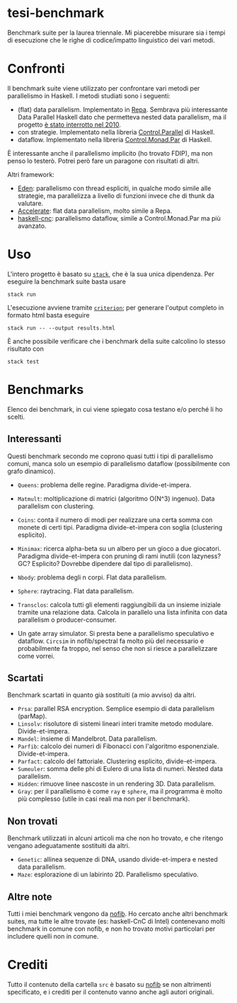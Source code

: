 # tesi-benchmark
Benchmark suite per la laurea triennale. Mi piacerebbe misurare sia i tempi di esecuzione che le righe di codice/impatto linguistico dei vari metodi.

# Confronti
Il benchmark suite viene utilizzato per confrontare vari metodi per parallelismo in Haskell. I metodi studiati sono i seguenti:
- (flat) data parallelism. Implementato in [Repa](http://repa.ouroborus.net/). Sembrava più interessante Data Parallel Haskell dato che permetteva nested data parallelism, ma il progetto [è stato interrotto nel 2010](https://gitlab.haskell.org/ghc/ghc/wikis/data-parallel).
- con strategie. Implementato nella libreria [Control.Parallel](http://hackage.haskell.org/package/parallel) di Haskell.
- dataflow. Implementato nella libreria [Control.Monad.Par](http://hackage.haskell.org/package/monad-par) di Haskell.

È interessante anche il parallelismo implicito (ho trovato FDIP), ma non penso lo testerò. Potrei però fare un paragone con risultati di altri.

Altri framework:
- [Eden](http://www.mathematik.uni-marburg.de/~eden/): parallelismo con thread espliciti, in qualche modo simile alle strategie, ma parallelizza a livello di funzioni invece che di thunk da valutare.
- [Accelerate](https://www.acceleratehs.org/get-started.html): flat data parallelism, molto simile a Repa.
- [haskell-cnc](http://hackage.haskell.org/package/haskell-cnc): parallelismo dataflow, simile a Control.Monad.Par ma più avanzato.

# Uso
L'intero progetto è basato su [`stack`](https://docs.haskellstack.org/en/stable/README/), che è la sua unica dipendenza.
Per eseguire la benchmark suite basta usare
```
stack run
```
L'esecuzione avviene tramite [`criterion`](http://www.serpentine.com/criterion/); per generare l'output completo in formato html basta eseguire
```
stack run -- --output results.html
```
È anche possibile verificare che i benchmark della suite calcolino lo stesso risultato con
```
stack test
```

# Benchmarks
Elenco dei benchmark, in cui viene spiegato cosa testano e/o perché li ho scelti.

## Interessanti
Questi benchmark secondo me coprono quasi tutti i tipi di parallelismo comuni, manca solo un esempio di parallelismo dataflow (possibilmente con grafo dinamico).

- `Queens`: problema delle regine. Paradigma divide-et-impera.
- `Matmult`: moltiplicazione di matrici (algoritmo O(N^3) ingenuo). Data parallelism con clustering.
- `Coins`: conta il numero di modi per realizzare una certa somma con monete di certi tipi. Paradigma divide-et-impera con soglia (clustering esplicito).
- `Minimax`: ricerca alpha-beta su un albero per un gioco a due giocatori. Paradigma divide-et-impera con pruning di rami inutili (con lazyness? GC? Esplicito? Dovrebbe dipendere dal tipo di parallelismo).
- `Nbody`: problema degli n corpi. Flat data parallelism.
- `Sphere`: raytracing. Flat data parallelism.
- `Transclos`: calcola tutti gli elementi raggiungibili da un insieme iniziale tramite una relazione data. Calcola in parallelo una lista infinita con data parallelism o producer-consumer.

- Un gate array simulator. Si presta bene a parallelismo speculativo e dataflow. `Circsim` in nofib/spectral fa molto più del necessario e probabilmente fa troppo, nel senso che non si riesce a parallelizzare come vorrei.

## Scartati
Benchmark scartati in quanto già sostituiti (a mio avviso) da altri.

- `Prsa`: parallel RSA encryption. Semplice esempio di data parallelism (parMap).
- `Linsolv`: risolutore di sistemi lineari interi tramite metodo modulare. Divide-et-impera.
- `Mandel`: insieme di Mandelbrot. Data parallelism.
- `Parfib`: calcolo dei numeri di Fibonacci con l'algoritmo esponenziale. Divide-et-impera.
- `Parfact`: calcolo del fattoriale. Clustering esplicito, divide-et-impera.
- `Sumeuler`: somma delle phi di Eulero di una lista di numeri. Nested data parallelism.
- `Hidden`: rimuove linee nascoste in un rendering 3D. Data parallelism.
- `Gray`: per il parallelismo è come `ray` e `sphere`, ma il programma è molto più complesso (utile in casi reali ma non per il benchmark).

## Non trovati
Benchmark utilizzati in alcuni articoli ma che non ho trovato, e che ritengo vengano adeguatamente sostituiti da altri.

- `Genetic`: allinea sequenze di DNA, usando divide-et-impera e nested data parallelism.
- `Maze`: esplorazione di un labirinto 2D. Parallelismo speculativo.

## Altre note
Tutti i miei benchmark vengono da [nofib](https://gitlab.haskell.org/ghc/nofib). Ho cercato anche altri benchmark suites, ma tutte le altre trovate (es: haskell-CnC di Intel) contenevano molti benchmark in comune con nofib, e non ho trovato motivi particolari per includere quelli non in comune.

# Crediti
Tutto il contenuto della cartella `src` è basato su [nofib](https://gitlab.haskell.org/ghc/nofib) se non altrimenti specificato, e i crediti per il contenuto vanno anche agli autori originali.
